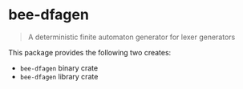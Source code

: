 # bee-dfagen

> A deterministic finite automaton generator for lexer generators

This package provides the following two creates:

* `bee-dfagen` binary crate
* `bee-dfagen` library crate
